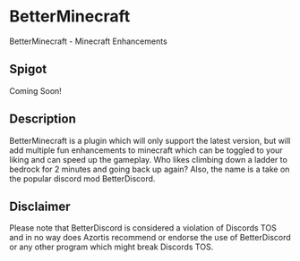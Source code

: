 # BetterMinecraft
BetterMinecraft - Minecraft Enhancements

## Spigot
Coming Soon!

## Description
BetterMinecraft is a plugin which will only support the latest version, but will add multiple fun enhancements to minecraft which can be toggled to your liking and can speed up the gameplay. Who likes climbing down a ladder to bedrock for 2 minutes and going back up again? Also, the name is a take on the popular discord mod BetterDiscord. 

## Disclaimer
Please note that BetterDiscord is considered a violation of Discords TOS and in no way does Azortis recommend or endorse the use of BetterDiscord or any other program which might break Discords TOS.
